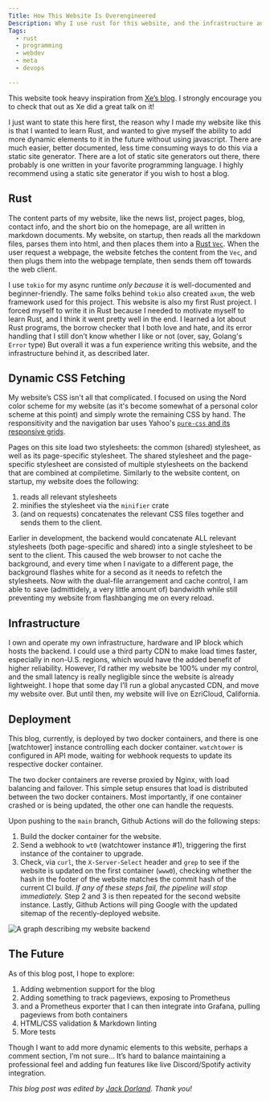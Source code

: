 ```yaml
---
Title: How This Website Is Overengineered
Description: Why I use rust for this website, and the infrastructure and deployment process behind it.
Tags: 
  - rust
  - programming
  - webdev
  - meta
  - devops

---
```


This website took heavy inspiration from [Xe’s
blog](https://xeiaso.net/talks/how-my-website-works). I strongly encourage you
to check that out as Xe did a great talk on it!

I just want to state this here first, the reason why I made my website like this
is that I wanted to learn Rust, and wanted to give myself the ability to add
more dynamic elements to it in the future without using javascript. There are
much easier, better documented, less time consuming ways to do this via a static
site generator. There are a lot of static site generators out there, there
probably is one written in your favorite programming language. I highly
recommend using a static site generator if you wish to host a blog.

## Rust

The content parts of my website, like the news list, project pages, blog,
contact info, and the short bio on the homepage, are all written in markdown
documents. My website, on startup, then reads all the markdown files, parses
them into html, and then places them into a [Rust
`Vec`](https://doc.rust-lang.org/book/ch08-01-vectors.html). When the user
request a webpage, the website fetches the content from the `Vec`, and then
plugs them into the webpage template, then sends them off towards the web
client.

I use `tokio` for my async runtime *only because* it is well-documented and
beginner-friendly. The same folks behind `tokio` also created `axum`, the web
framework used for this project. This website is also my first Rust project. I
forced myself to write it in Rust because I needed to motivate myself to learn
Rust, and I think it went pretty well in the end. I learned a lot about Rust
programs, the borrow checker that I both love and hate, and its error handling
that I still don’t know whether I like or not (over, say, Golang's `Error` type)
But overall it was a fun experience writing this website, and the infrastructure
behind it, as described later.

## Dynamic CSS Fetching

My website’s CSS isn't all that complicated. I focused on using the Nord color
scheme for my website (as it's become somewhat of a personal color scheme at
this point) and simply wrote the remaining CSS by hand. The responsitivity and
the navigation bar uses Yahoo's [`pure-css` and its responsive
grids](https://purecss.io).

Pages on this site load two stylesheets: the common (shared) stylesheet, as well
as its page-specific stylesheet. The shared stylesheet and the page-specific
stylesheet are consisted of multiple stylesheets on the backend that are
combined at compiletime. Similarly to the website content, on startup, my
website does the following:

1. reads all relevant stylesheets
2. minifies the stylesheet via the `minifier` crate
3. (and on requests) concatenates the relevant CSS files together and sends them
   to the client.

Earlier in development, the backend would concatenate ALL relevant stylesheets
(both page-specific and shared) into a single stylesheet to be sent to the
client. This caused the web browser to not cache the background, and every time
when I navigate to a different page, the background flashes white for a second
as it needs to refetch the stylesheets. Now with the dual-file arrangement and
cache control, I am able to save (admittidely, a very little amount of)
bandwidth while still preventing my website from flashbanging me on every
reload.

## Infrastructure

I own and operate my own infrastructure, hardware and IP block which hosts the
backend. I could use a third party CDN to make load times faster, especially in
non-U.S. regions, which would have the added benefit of higher reliability.
However, I’d rather my website be 100% under my control, and the small latency
is really negligible since the website is already lightweight. I hope that some
day I’ll run a global anycasted CDN, and move my website over. But until then,
my website will live on EzriCloud, California.

## Deployment

This blog, currently, is deployed by two docker containers, and there is one
[watchtower] instance controlling each docker container. `watchtower` is
configured in API mode, waiting for webhook requests to update its respective
docker container.

The two docker containers are reverse proxied by Nginx, with load balancing and
failover. This simple setup ensures that load is distributed between the two
docker containers. Most importantly, if one container crashed or is being
updated, the other one can handle the requests.

Upon pushing to the `main` branch, Github Actions will do the following steps:

1. Build the docker container for the website.
2. Send a webhook to `wt0` (watchtower instance #1), triggering the first
   instance of the container to upgrade.
3. Check, via `curl`, the `X-Server-Select` header and `grep` to see if the
   website is updated on the first container (`www0`), checking whether the hash
   in the footer of the website matches the commit hash of the current CI build.
   *If any of these steps fail, the pipeline will stop immediately.* Step 2 and
   3 is then repeated for the second website instance. Lastly, Github Actions
   will ping Google with the updated sitemap of the recently-deployed website.

![A graph describing my website
backend](/assets/img/blog/20230723-deployment.png)

## The Future

As of this blog post, I hope to explore:

1. Adding webmention support for the blog
2. Adding something to track pageviews, exposing to Prometheus
3. and a Prometheus exporter that I can then integrate into Grafana, pulling
   pageviews from both containers
4. HTML/CSS validation & Markdown linting
5. More tests

Though I want to add more dynamic elements to this website, perhaps a comment
section, I’m not sure… It’s hard to balance maintaining a professional feel and
adding fun features like live Discord/Spotify activity integration.

*This blog post was edited by [Jack Dorland](https://jackdor.land). Thank you!*
